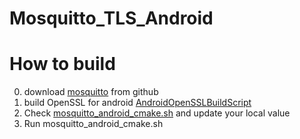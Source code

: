 # Mosquitto_TLS_Android 


# How to build
0. download [mosquitto](https://github.com/eclipse/mosquitto) from github
1. build OpenSSL for android [AndroidOpenSSLBuildScript](https://gitlab.gz.cvte.cn/v_sw_rd/AndroidOpenSSLBuildScript)
2. Check [mosquitto_android_cmake.sh](mosquitto_android_cmake.sh) and update your local value
3. Run mosquitto_android_cmake.sh